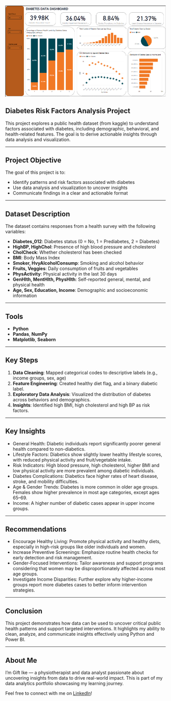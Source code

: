 ![Diabetes Dashboard](https://github.com/AnalyticalGift/Projects/blob/main/Diabetes%20dashboard.PNG)
## Diabetes Risk Factors Analysis Project

This project explores a public health dataset (from kaggle) to understand factors associated with diabetes, including demographic, behavioral, and health-related features. The goal is to derive actionable insights through data analysis and visualization.

---

## Project Objective

The goal of this project is to:

- Identify patterns and risk factors associated with diabetes
- Use data analysis and visualization to uncover insights
- Communicate findings in a clear and actionable format

---

## Dataset Description

The dataset contains responses from a health survey with the following variables:

- **Diabetes_012**: Diabetes status (0 = No, 1 = Prediabetes, 2 = Diabetes)
- **HighBP, HighChol**: Presence of high blood pressure and cholesterol
- **CholCheck**: Whether cholesterol has been checked
- **BMI**: Body Mass Index
- **Smoker, HvyAlcoholConsump**: Smoking and alcohol behavior
- **Fruits, Veggies**: Daily consumption of fruits and vegetables
- **PhysActivity**: Physical activity in the last 30 days
- **GenHlth, MentHlth, PhysHlth**: Self-reported general, mental, and physical health
- **Age, Sex, Education, Income**: Demographic and socioeconomic information

---

## Tools

- **Python**
- **Pandas**, **NumPy**
- **Matplotlib**, **Seaborn**

---

## Key Steps

1. **Data Cleaning**: Mapped categorical codes to descriptive labels (e.g., income groups, sex, age)
2. **Feature Engineering**: Created healthy diet flag, and a binary diabetic label.
3. **Exploratory Data Analysis**: Visualized the distribution of diabetes across behaviors and demographics.
4. **Insights**: Identified high BMI, high cholesterol and high BP as risk factors.

---

## Key Insights

- General Health: Diabetic individuals report significantly poorer general health compared to non-diabetics.
- Lifestyle Factors: Diabetics show slightly lower healthy lifestyle scores, with reduced physical activity and fruit/vegetable intake.
- Risk Indicators: High blood pressure, high cholesterol, higher BMI and low physical activity are more prevalent among diabetic individuals.
- Diabetes Complications: Diabetics face higher rates of heart disease, stroke, and mobility difficulties.
- Age & Gender Trends: Diabetes is more common in older age groups. Females show higher prevalence in most age categories, except ages 65–69.
- Income: A higher number of diabetic cases appear in upper income groups.

---

## Recommendations
- Encourage Healthy Living: Promote physical activity and healthy diets, especially in high-risk groups like older individuals and women.
- Increase Preventive Screenings: Emphasize routine health checks for early detection and risk management.
- Gender-Focused Interventions: Tailor awareness and support programs considering that women may be disproportionately affected across most age groups.
- Investigate Income Disparities: Further explore why higher-income groups report more diabetes cases to better inform intervention strategies.

---

## Conclusion
This project demonstrates how data can be used to uncover critical public health patterns and support targeted interventions. It highlights my ability to clean, analyze, and communicate insights effectively using Python and Power BI.


---

##  About Me

I’m Gift Ike — a physiotherapist and data analyst passionate about uncovering insights from data to drive real-world impact. This is part of my data analytics portfolio showcasing my learning journey.

Feel free to connect with me on [LinkedIn](https://www.linkedin.com/in/analytical-gift-2172ab303/)!

